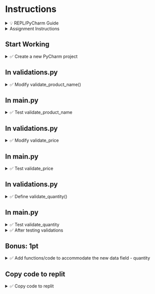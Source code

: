 # Instructions

<details>
  <summary>
    💡 REPL/PyCharm Guide
  </summary>

  - To toggle commenting, highlight the line(s) and press Ctrl + /
  - To move a statement or block of statements one indent to the right, highlight the statement(s)  press Tab
  - To move a statement or block of statements one indent to the left, highlight the statement(s)  press Shift+Tab
  - Avoid using backspaces or spaces to remove or place indents
  - REPL Comments
    - To ask the instructor a code question, highlight the line(s) of code and press Alt + / and type in your question/issue/comment and click on collapse
    - To view comments placed by the instructor click on the comment icon at the end of any highlighted code
    - If your issue is resolved, click on Resolve to remove the comment
</details>


<details>
  <summary>
    Assignment Instructions
  </summary>

1. This is a part of the project to validate user input to manage product inventory - each product record has four comma separated data elements,
     - Product ID
     - Product Name
     - Product Price
     - Product Quantity 
  2. These validations will be coded in validations.py
</details>

## Start Working

<details>
  <summary>
    ✅ Create a new PyCharm project
  </summary>

- Create a new project in PyCharm and a folder of your choice
- Copy main.py from HW05
- Create a new folder called **cw06**
- Copy the code for the functions below from HW05 into the folder **cw06**
   - functions.py
   - list_functions.py
   - multilist_functions.py
   - validations.py
- Download the data files to the folder **cw06**
   - [products.txt](https://github.com/suchialex/CINS3002-CW06/blob/main/products.txt)
   - [products.csv](https://github.com/suchialex/CINS3002-CW06/blob/main/products.csv)
- Because of this new folder structure, you will have to change your import statements and file open functions with the correct file path
</details>


## In validations.py

<details>
  <summary>
    ✅ Modify validate_product_name()
  </summary>

  Parameters: This function doesn't accept any parameters  
  Return: It returns a string (the validated product name)  
  
  **Description:**  
  The purpose of this function is to ask the user to provide a product name and check if it is a valid name - which is, 
  - all alphabetical characters
  - special characters are allowed
  - no numbers allowed
  - cannot be all spaces
     
  If user enters a valid product name, we format it where the first character of each word is capitalized, and return this formatted valid name to the calling function  
  If the user enters an invalid name, we print `Invalid Product Name` entered, and ask user to provide product name again  
  The whole process is repeated until the user enters a valid product name

<details>
  <summary>🔑 Code Logic</summary>
  
  - Set a flag called valid to False
  - Start a while loop by checking if valid is False
  - Inside the while loop
    - Using an input statement to ask for employee first name, store it in a variable
    - Using the appropriate string methods, check if name is alphabetical with special characters
    - 💡 One way to do this is to use a for loop and count the number of digits (similar to validating employee last name)
    - 💡 Another way is to use any() function
      - If yes, set valid to True
      - If not, print `Invalid Product Name Entered`
  Outside the while loop, (the product name is valid, if you made it out of the while loop)
  - Format product name to where the first letter of each word is capitalized and the rest of them are lowercase
  - Return this formatted product name
</details>

</details>
  



## In main.py

<details>
  <summary>
    ✅ Test validate_product_name
  </summary>

  - Comment out any code inside main body
  - call validate_product_name and store in a variable (may have to import the appropriate module)
  - print this variable and test code

<details>
  <summary>📜 Testing</summary>

- If the user enters samsung2 the output must be Invalid Product Name Entered
- If the user enters Microsoft's Headset, it is valid input

</details>

</details>


## In validations.py

<details>
  <summary>✅ Modify validate_price</summary>

- Price
  - must be numeric
  - cannot be special characters other than .
  - cannot have any alphabetic characters
- Keep asking the user to provide price, until a valid price is provided
- Return valid price

<details>
  <summary>🔑 Code Logic</summary>
  
  - Set a flag called valid to False
  - Start a while loop by checking if valid is False
  - Inside the while loop
    - Using an input statement to ask for price, store it in a variable
  - Using the appropriate string methods, check if price is only numeric, may contain only `.` and no alphabetic characters
    - 💡 One way to do this is to replace the . with "" and then check if the resultant string is all numeric, if yes, valid is True else print `Invalid Price Entered`
    - 💡 Another way is to use a try block and convert the input to a float, if exception is raised, valid is False and print `Invalid Price Entered`, in else block valid is True
  - Outside the while loop, (the price is valid if you made it out of the while loop)
  - Return this valid price
</details>
  
</details> 

## In main.py
<details>
  <summary>
    ✅ Test validate_price
  </summary>
  
  - You may comment out other validate functions if they are working correctly
  - call validate_price store in a variable
  - print the above variable and test code with the test cases provided

<details>
  <summary>📜 Testing</summary>

- If the user enters ten thousand, the output must be Invalid Price Entered
- If the user enters $1000, the output must be Invalid Price Entered
- If the user enters 455 or 350.99, those are valid input

</details>

</details>

## In validations.py
<details>
  <summary>
    ✅ Define validate_quantity()
  </summary>

  - This function accepts no parameters and returns an integer
  - Get user input to get product quantity
  - Quantity must be all numeric (no decimal points allowed)
  - Quantity must be between 1 and 100
  - Quantity cannot be all spaces

<details>
  <summary>🔑 Code Logic</summary>

  - Set a flag called valid to False
  - Start a while loop by checking if valid is False
  - Inside the while loop
    - Using an input statement to ask for product quantity, store it in a variable
  - Using the appropriate string methods, check if quantity is
    - only numeric
    - between 0 and 100
    - and is not empty
    - 💡 One way to do this is test if the string has all numeric data (similar to validating employee salary)
  - If yes, set valid to True
  - If not, print Invalid Quantity Entered  
  Outside the while loop, return the quantity
</details>

</details>

## In main.py

<details>
  <summary>
    ✅ Test validate_quantity
  </summary>

  - You may comment out other validate functions if they are working correctly
  - call validate_quantity 
  - print the above variable and see if it is working correctly

<details>
  <summary>📜 Testing</summary>

- If the user enters apple, the output must be Invalid Quantity Entered
- If the user enters 30000 or 35.0, the output must be Invalid Quantity Entered
- If the user enters 66 , the output must be 66

</details>

</details>


<details>
  <summary>
    ✅ After testing validations
  </summary>

  - If all the validation functions execute correctly, **delete all the validate calls from main** and uncomment the call to product_operations
  - Make sure you are importing multilist_functions
  - In add_product() function, after call to validate_price(), add a function call to validate_quantity(), add this as a new element to the product list
  - Execute your code, add the following new product and test if it is added with quantity
    - product name: apple watch
    - product price: $355.89
    - product quantity: 15
  - Modify display_products() to add the quanity at the end, use formatting that best fits the data
</details>

## Bonus: 1pt

<details>
  <summary>
    ✅ Add functions/code to accommodate the new data field - quantity
  </summary>

  - Edit employees.txt to add quantity (choose your values) for each product after its price line
  - In main.py. import list_functions instead of multilist_functions
  - In add_product() function, after call to validate_price(), add a function call to validate_quantity(), add this as a new element to the products list
  - Execute your code, add the following new product and test if it is added with quantity
    - product name: apple watch
    - product price: $355.89
    - product quantity: 15
  - Modify display_products() to add the quanity at the end, use formatting that best fits the data
  - Add a new function update_price() and write code for it using other update functions' code logic
  - Add this to your printed menu options and add the appropriate elif block for update_price
</details>


## Copy code to replit

<details>
  <summary>
    ✅ Copy code to replit
  </summary>
  
  - Copy the contents of functions.py, list_functions.py, multilist_functions.py, validations.py, products.csv products.txt to replit under folder cw06
  - Comment out the existing import statement and code in main function body
  - Copy and paste the import statement and code from main.py in your PyCharm Project
  - Submit the URL on Canvas assignment
</details>



